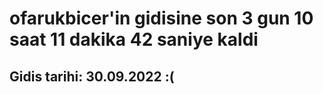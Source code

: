 # ofarukbicer'in gidisine son 3 gun 10 saat 11 dakika 42 saniye kaldi

## Gidis tarihi: 30.09.2022 :(